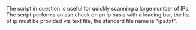 The script in question is useful for quickly scanning a large number of IPs.
The script performs an asn check on an ip basis with a loading bar, the list of ip must be provided via text file, the standard file name is "ips.txt".


